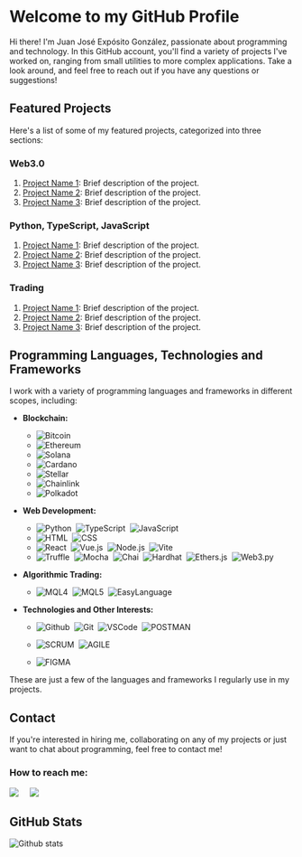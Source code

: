 # Welcome to my GitHub Profile

Hi there! I'm Juan José Expósito González, passionate about programming and technology. In this GitHub account, you'll find a variety of projects I've worked on, ranging from small utilities to more complex applications. Take a look around, and feel free to reach out if you have any questions or suggestions!

## Featured Projects

Here's a list of some of my featured projects, categorized into three sections:

### Web3.0

1. [Project Name 1](project-link): Brief description of the project.
2. [Project Name 2](project-link): Brief description of the project.
3. [Project Name 3](project-link): Brief description of the project.

### Python, TypeScript, JavaScript

1. [Project Name 1](project-link): Brief description of the project.
2. [Project Name 2](project-link): Brief description of the project.
3. [Project Name 3](project-link): Brief description of the project.

### Trading

1. [Project Name 1](project-link): Brief description of the project.
2. [Project Name 2](project-link): Brief description of the project.
3. [Project Name 3](project-link): Brief description of the project.

## Programming Languages, Technologies and Frameworks

I work with a variety of programming languages and frameworks in different scopes, including:

- **Blockchain:**
  - ![Bitcoin](https://img.shields.io/badge/Bitcoin-000000?style=flat-square&logo=bitcoin&logoColor=white)&nbsp;
  - ![Ethereum](https://img.shields.io/badge/Ethereum-3C3C3D?style=flat-square&logo=ethereum&logoColor=white)&nbsp;
  - ![Solana](https://img.shields.io/badge/Solana-1D1D1D?style=flat-square&logo=solana&logoColor=white)&nbsp;
  - ![Cardano](https://img.shields.io/badge/Cardano-0D1726?style=flat-square&logo=cardano&logoColor=white)&nbsp;
  - ![Stellar](https://img.shields.io/badge/Stellar-000000?style=flat-square&logo=stellar&logoColor=white)&nbsp;
  - ![Chainlink](https://img.shields.io/badge/Chainlink-375BD2?style=flat-square&logo=chainlink&logoColor=white)&nbsp;
  - ![Polkadot](https://img.shields.io/badge/Polkadot-E6007A?style=flat-square&logo=polkadot&logoColor=white)&nbsp;

- **Web Development:**
  - ![Python](https://img.shields.io/badge/Python-3776AB?style=flat-square&logo=python&logoColor=white)&nbsp;
    ![TypeScript](https://img.shields.io/badge/TypeScript-3178C6?style=flat-square&logo=typescript&logoColor=white)&nbsp;
    ![JavaScript](https://img.shields.io/badge/JavaScript-F7DF1E?style=flat-square&logo=javascript&logoColor=black)&nbsp;
  - ![HTML](https://img.shields.io/badge/HTML5-E34F26?style=flat-square&logo=html5&logoColor=white)&nbsp;
    ![CSS](https://img.shields.io/badge/CSS3-1572B6?style=flat-square&logo=css3&logoColor=white)&nbsp;
  - ![React](https://img.shields.io/badge/React-61DAFB?style=flat-square&logo=react&logoColor=black)&nbsp;
    ![Vue.js](https://img.shields.io/badge/Vue.js-4FC08D?style=flat-square&logo=vue-dot-js&logoColor=white)&nbsp;
    ![Node.js](https://img.shields.io/badge/Node.js-339933?style=flat-square&logo=node-dot-js&logoColor=white)&nbsp;
    ![Vite](https://img.shields.io/badge/Vite-646CFF?style=flat-square&logo=vite&logoColor=white)&nbsp;
  - ![Truffle](https://img.shields.io/badge/Truffle-383838?style=flat-square&logo=truffle&logoColor=white)&nbsp;
    ![Mocha](https://img.shields.io/badge/Mocha-8D6748?style=flat-square&logo=mocha&logoColor=white)&nbsp;
    ![Chai](https://img.shields.io/badge/Chai-A30701?style=flat-square&logo=chai&logoColor=white)&nbsp;
    ![Hardhat](https://img.shields.io/badge/Hardhat-2965D1?style=flat-square&logo=hardhat&logoColor=white)&nbsp;
    ![Ethers.js](https://img.shields.io/badge/Ethers.js-00449E?style=flat-square&logo=ethereum&logoColor=white)&nbsp;
    ![Web3.py](https://img.shields.io/badge/Web3.py-3572A5?style=flat-square&logo=python&logoColor=white)&nbsp;

- **Algorithmic Trading:**
  - ![MQL4](https://img.shields.io/badge/MQL4-00AEEF?style=flat-square&logo=metatrader&logoColor=white)&nbsp;
    ![MQL5](https://img.shields.io/badge/MQL5-00AEEF?style=flat-square&logo=metatrader&logoColor=white)&nbsp;
    ![EasyLanguage](https://img.shields.io/badge/EasyLanguage-1F2E4A?style=flat-square&logo=&logoColor=white)&nbsp;

- **Technologies and Other Interests:**
  - ![Github](https://img.shields.io/badge/GITHUB-181717.svg?&style=flat&logo=github&logoColor=white)&nbsp;
  ![Git](https://img.shields.io/badge/GIT-F05032.svg?&style=flat&logo=git&logoColor=white)&nbsp;
  ![VSCode](https://img.shields.io/badge/VSCODE-007ACC.svg?&style=flat&logo=visual-studio-code)&nbsp;
  ![POSTMAN](https://img.shields.io/badge/POSTMAN-FF6C37.svg?&style=flat&logo=POSTMAN&logoColor=black)&nbsp;
  
  - ![SCRUM](https://img.shields.io/badge/SCRUM-6DB33F.svg?&style=flat&logo=ddd&logoColor=white)&nbsp;
  ![AGILE](https://img.shields.io/badge/AGILE-65633F.svg?&style=flat&logo=ddd&logoColor=white)&nbsp;
    
  - ![FIGMA](https://img.shields.io/badge/FIGMA-F24E1E.svg?&style=flat&logo=figma&logoColor=white)&nbsp;

These are just a few of the languages and frameworks I regularly use in my projects.

## Contact

If you're interested in hiring me, collaborating on any of my projects or just want to chat about programming, feel free to contact me!

<h3 align="left">How to reach me:</h3>
<p align="left">
  <a href="mailto:jjeg1979@gmail.com?subject=HiJuan%20%José%20%20Expósito"><img src="https://img.shields.io/badge/gmail-%23D14836.svg?&style=for-the-badge&logo=gmail&logoColor=black" /></a>&nbsp;&nbsp;&nbsp;&nbsp;
  <a href="[https://www.linkedin.com/in/juan-jos%C3%A9-exp%C3%B3sito-gonz%C3%A1lez-31557117/)"><img src="https://img.shields.io/badge/linkedin-%230077B5.svg?&style=for-the-badge&logo=linkedin&logoColor=white" /></a>&nbsp;&nbsp;


## GitHub Stats

![Github stats](https://github-readme-stats.vercel.app/api?username=jjeg1979&show_icons=true)
